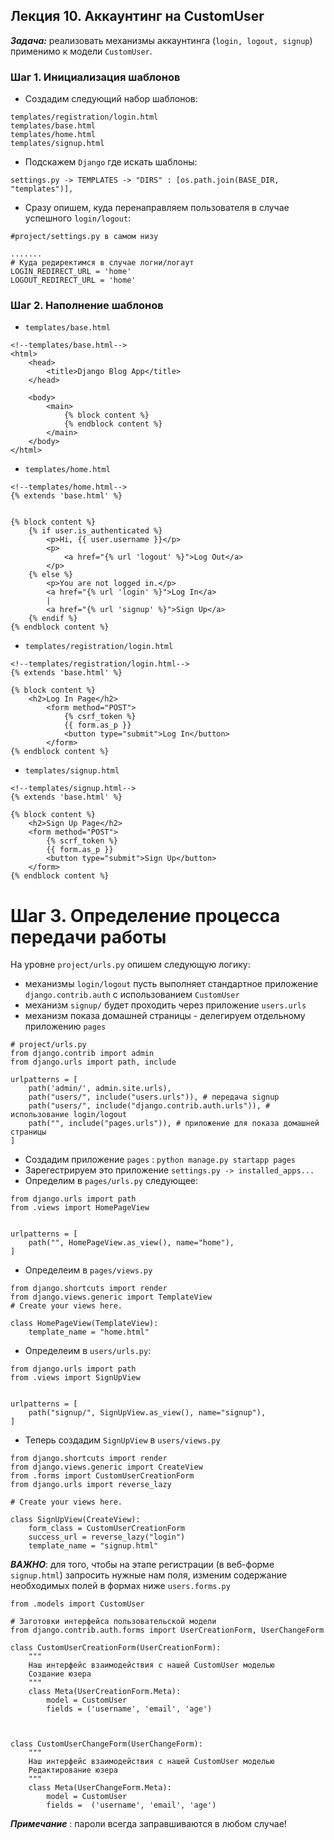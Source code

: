 ## Лекция 10. Аккаунтинг на CustomUser

***Задача:*** реализовать механизмы аккаунтинга (```login, logout, signup```) применимо к модели ```CustomUser```.


### Шаг 1. Инициализация шаблонов
* Создадим следующий набор шаблонов:
```
templates/registration/login.html
templates/base.html
templates/home.html
templates/signup.html
```
* Подскажем ```Django``` где искать шаблоны:
```
settings.py -> TEMPLATES -> "DIRS" : [os.path.join(BASE_DIR, "templates")],
```
* Сразу опишем, куда перенаправляем пользователя в случае успешного ```login/logout```: 
```
#project/settings.py в самом низу

.......
# Куда редиректимся в случае логни/логаут
LOGIN_REDIRECT_URL = 'home'
LOGOUT_REDIRECT_URL = 'home'
```

### Шаг 2. Наполнение шаблонов
* ```templates/base.html```
```
<!--templates/base.html-->
<html>
    <head>
        <title>Django Blog App</title>
    </head>

    <body>
        <main>
            {% block content %}
            {% endblock content %}
        </main>
    </body>
</html>
```

* ```templates/home.html```
```
<!--templates/home.html-->
{% extends 'base.html' %}


{% block content %}
    {% if user.is_authenticated %}
        <p>Hi, {{ user.username }}</p>
        <p>
            <a href="{% url 'logout' %}">Log Out</a>
        </p>
    {% else %}
        <p>You are not logged in.</p>
        <a href="{% url 'login' %}">Log In</a>
        |
        <a href="{% url 'signup' %}">Sign Up</a>
    {% endif %}
{% endblock content %}
```

* ```templates/registration/login.html```
```
<!--templates/registration/login.html-->
{% extends 'base.html' %}

{% block content %}
    <h2>Log In Page</h2>
        <form method="POST">
            {% csrf_token %}
            {{ form.as_p }}
            <button type="submit">Log In</button>
        </form>
{% endblock content %}
```

* ```templates/signup.html```
```
<!--templates/signup.html-->
{% extends 'base.html' %}

{% block content %}
    <h2>Sign Up Page</h2>
    <form method="POST">
        {% scrf_token %}
        {{ form.as_p }}
        <button type="submit">Sign Up</button>
    </form>
{% endblock content %}
```

# Шаг 3. Определение процесса передачи работы 
На уровне ```project/urls.py``` опишем следующую логику:
* механизмы ```login/logout``` пусть выполняет стандартное приложение ```django.contrib.auth``` с использованием ```CustomUser```
* механизм ```signup/``` будет проходить через приложение ```users.urls```
* механизм показа домашней страницы - делегируем отдельному приложению ```pages```

```
# project/urls.py
from django.contrib import admin
from django.urls import path, include

urlpatterns = [
    path('admin/', admin.site.urls),
    path("users/", include("users.urls")), # передача signup
    path("users/", include("django.contrib.auth.urls")), # использование login/logout
    path("", include("pages.urls")), # приложение для показа домашней страницы
]

```

* Создадим приложение ```pages``` : ```python manage.py startapp pages```
* Зарегестрируем это приложение ```settings.py -> installed_apps...```
* Определим в ```pages/urls.py``` следующее:
```
from django.urls import path 
from .views import HomePageView


urlpatterns = [
    path("", HomePageView.as_view(), name="home"),
]
```
* Определеим в ```pages/views.py```
```
from django.shortcuts import render
from django.views.generic import TemplateView
# Create your views here.

class HomePageView(TemplateView):
    template_name = "home.html"

```

* Определеим в ```users/urls.py```:
```
from django.urls import path 
from .views import SignUpView


urlpatterns = [
    path("signup/", SignUpView.as_view(), name="signup"),
]
```

* Теперь создадим ```SignUpView``` в ```users/views.py```
```
from django.shortcuts import render
from django.views.generic import CreateView
from .forms import CustomUserCreationForm
from django.urls import reverse_lazy 

# Create your views here.

class SignUpView(CreateView):
    form_class = CustomUserCreationForm
    success_url = reverse_lazy("login")
    template_name = "signup.html"

```

***ВАЖНО***: для того, чтобы на этапе регистрации (в веб-форме ```signup.html```) запросить нужные нам поля, изменим содержание необходимых полей в формах ниже ```users.forms.py```
```
from .models import CustomUser

# Заготовки интерфейса пользовательской модели
from django.contrib.auth.forms import UserCreationForm, UserChangeForm

class CustomUserCreationForm(UserCreationForm):
    """
    Наш интерфейс взаимодействия с нашей CustomUser моделью
    Создание юзера
    """
    class Meta(UserCreationForm.Meta):
        model = CustomUser
        fields = ('username', 'email', 'age')



class CustomUserChangeForm(UserChangeForm):
    """
    Наш интерфейс взаимодействия с нашей CustomUser моделью
    Редактирование юзера
    """
    class Meta(UserChangeForm.Meta):
        model = CustomUser
        fields =  ('username', 'email', 'age') 
```
***Примечание*** : пароли всегда заправшиваются в любом случае!